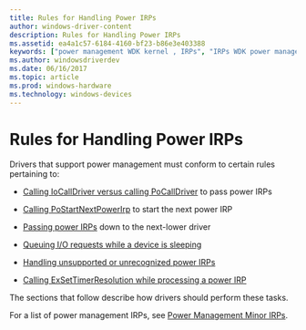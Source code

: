 ```yaml
---
title: Rules for Handling Power IRPs
author: windows-driver-content
description: Rules for Handling Power IRPs
ms.assetid: ea4a1c57-6184-4160-bf23-b86e3e403388
keywords: ["power management WDK kernel , IRPs", "IRPs WDK power management", "power IRPs WDK kernel", "power IRPs WDK kernel , rules", "I/O request packets WDK power management"]
ms.author: windowsdriverdev
ms.date: 06/16/2017
ms.topic: article
ms.prod: windows-hardware
ms.technology: windows-devices
---
```


# Rules for Handling Power IRPs





Drivers that support power management must conform to certain rules pertaining to:

* [Calling IoCallDriver versus calling PoCallDriver](calling-iocalldriver-versus-calling-pocalldriver.md) to pass power IRPs

* [Calling PoStartNextPowerIrp](calling-postartnextpowerirp.md) to start the next power IRP

* [Passing power IRPs](passing-power-irps.md) down to the next-lower driver

* [Queuing I/O requests while a device is sleeping](queuing-i-o-requests-while-a-device-is-sleeping.md)

* [Handling unsupported or unrecognized power IRPs](handling-unsupported-or-unrecognized-power-irps.md)

* [Calling ExSetTimerResolution while processing a power IRP](calling-exsettimerresolution-while-processing-a-power-irp.md)

The sections that follow describe how drivers should perform these tasks.

For a list of power management IRPs, see [Power Management Minor IRPs](power-management-minor-irps.md).

 




